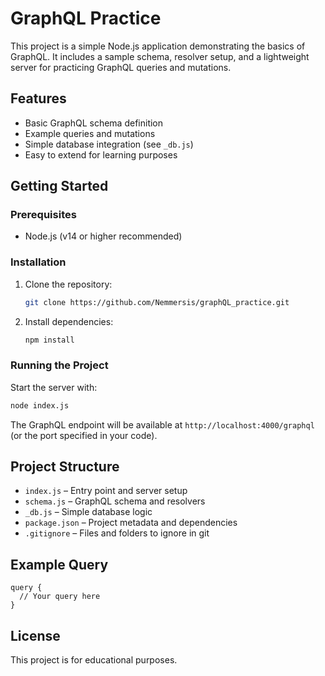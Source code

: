 # GraphQL Practice

This project is a simple Node.js application demonstrating the basics of GraphQL. It includes a sample schema, resolver setup, and a lightweight server for practicing GraphQL queries and mutations.

## Features
- Basic GraphQL schema definition
- Example queries and mutations
- Simple database integration (see `_db.js`)
- Easy to extend for learning purposes

## Getting Started

### Prerequisites
- Node.js (v14 or higher recommended)

### Installation
1. Clone the repository:
   ```bash
   git clone https://github.com/Nemmersis/graphQL_practice.git
   ```
2. Install dependencies:
   ```bash
   npm install
   ```

### Running the Project
Start the server with:
```bash
node index.js
```

The GraphQL endpoint will be available at `http://localhost:4000/graphql` (or the port specified in your code).

## Project Structure
- `index.js` – Entry point and server setup
- `schema.js` – GraphQL schema and resolvers
- `_db.js` – Simple database logic
- `package.json` – Project metadata and dependencies
- `.gitignore` – Files and folders to ignore in git

## Example Query
```
query {
  // Your query here
}
```

## License
This project is for educational purposes.
